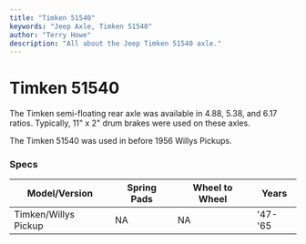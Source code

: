 ```yaml
---
title: "Timken 51540"
keywords: "Jeep Axle, Timken 51540"
author: "Terry Howe"
description: "All about the Jeep Timken 51540 axle."
---
```

# Timken 51540

The Timken semi-floating rear axle was available in 4.88, 5.38, and 6.17 ratios. Typically, 11" x 2" drum brakes were used on these axles. 

The Timken 51540 was used in before 1956 Willys Pickups.

### Specs

| Model/Version        | Spring Pads | Wheel to Wheel | Years   |
|----------------------|-------------|----------------|---------|
| Timken/Willys Pickup | NA          | NA             | '47-'65 |